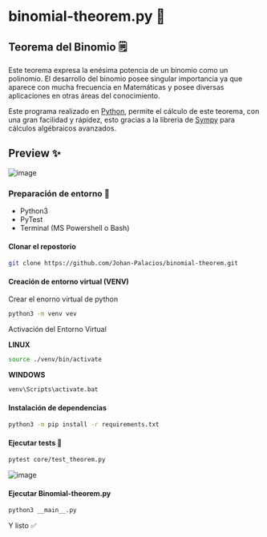 # binomial-theorem.py 🧮

## Teorema del Binomio 🗒️
Este teorema expresa la enésima potencia de un binomio como un polinomio. El desarrollo del binomio posee singular importancia ya que aparece con mucha frecuencia en Matemáticas y posee diversas aplicaciones en otras áreas del conocimiento.

Este programa realizado en [Python](https://www.python.org/ "Python"), permite el cálculo de este teorema, con una gran facilidad y rápidez, esto gracias a la libreria de [Sympy](https://www.sympy.org/ "Sympy") para cálculos algébraicos avanzados.

## Preview ✨

![image](https://user-images.githubusercontent.com/77251405/197453881-3695f9c2-05a1-4631-935a-92cc07a4419f.png)

### Preparación de entorno 🚀

- Python3
- PyTest
- Terminal (MS Powershell o Bash)

#### Clonar el repostorio

```bash
git clone https://github.com/Johan-Palacios/binomial-theorem.git
```

#### Creación de entorno virtual (VENV)

Crear el enorno virtual de python

```bash
python3 -m venv vev
```

Activación del Entorno Virtual

**LINUX**
```bash
source ./venv/bin/activate
```

**WINDOWS**

```bash
venv\Scripts\activate.bat
```


#### Instalación de dependencias

```bash
python3 -m pip install -r requirements.txt
```

#### Ejecutar tests 🔧

```bash
pytest core/test_theorem.py
```

![image](https://user-images.githubusercontent.com/77251405/183819103-40897d31-eb0d-4d71-b5ee-32d008bf8051.png)

#### Ejecutar Binomial-theorem.py

```bash
python3 __main__.py
```
Y listo ✅
